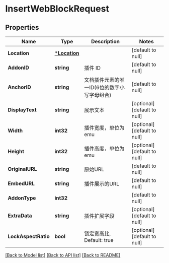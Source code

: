 # InsertWebBlockRequest

## Properties
Name | Type | Description | Notes
------------ | ------------- | ------------- | -------------
**Location** | [***Location**](Location.md) |  | [default to null]
**AddonID** | **string** | 插件 ID | [default to null]
**AnchorID** | **string** | 文档插件元素的唯一ID(6位的数字小写字母组合) | [default to null]
**DisplayText** | **string** | 展示文本 | [optional] [default to null]
**Width** | **int32** | 插件宽度，单位为 emu | [optional] [default to null]
**Height** | **int32** | 插件高度，单位为 emu | [optional] [default to null]
**OriginalURL** | **string** | 原始URL | [default to null]
**EmbedURL** | **string** | 插件展示的URL | [default to null]
**AddonType** | **int32** |  | [default to null]
**ExtraData** | **string** | 插件扩展字段 | [optional] [default to null]
**LockAspectRatio** | **bool** | 锁定宽高比, Default: true | [optional] [default to null]

[[Back to Model list]](../README.md#documentation-for-models) [[Back to API list]](../README.md#documentation-for-api-endpoints) [[Back to README]](../README.md)

